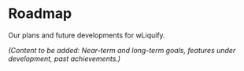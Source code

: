 # Roadmap

Our plans and future developments for wLiquify.

*(Content to be added: Near-term and long-term goals, features under development, past achievements.)* 